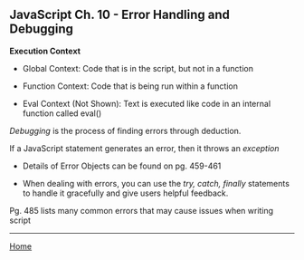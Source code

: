 ## JavaScript Ch. 10 - Error Handling and Debugging

**Execution Context**

- Global Context: Code that is in the script, but not in a function

- Function Context: Code that is being run within a function

- Eval Context (Not Shown): Text is executed like code in an internal function called eval()

*Debugging* is the process of finding errors through deduction.

If a JavaScript statement generates an error, then it throws an *exception*

  - Details of Error Objects can be found on pg. 459-461

  - When dealing with errors, you can use the *try, catch, finally* statements to handle it gracefully and give users helpful feedback.

Pg. 485 lists many common errors that may cause issues when writing script

---
[Home](https://jchinzi.github.io/reading-notes/)